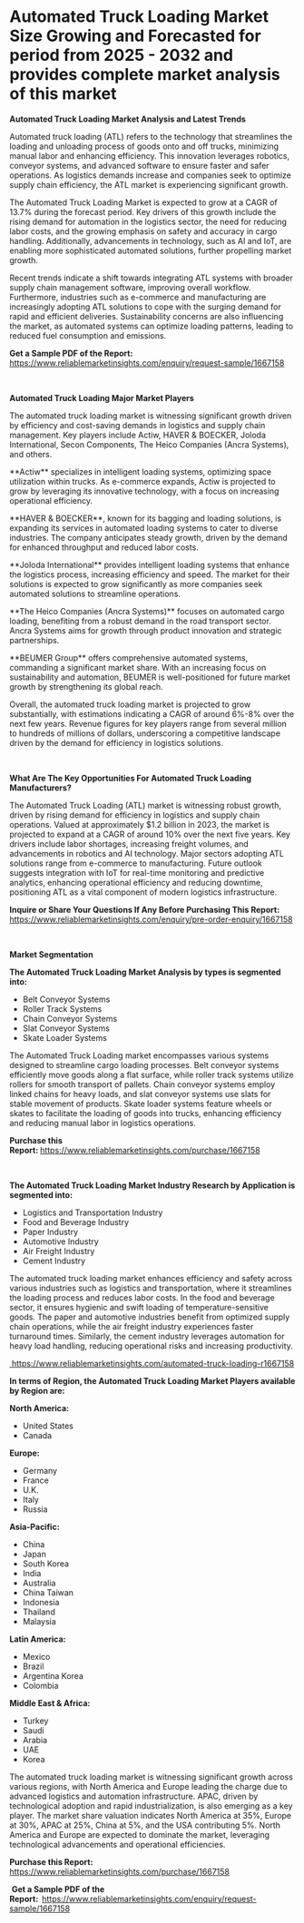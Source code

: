 <p><h1>Automated Truck Loading Market Size Growing and Forecasted for period from 2025 - 2032 and provides complete market analysis of this market</h1></p><p><strong>Automated Truck Loading Market Analysis and Latest Trends</strong></p>
<p><p>Automated truck loading (ATL) refers to the technology that streamlines the loading and unloading process of goods onto and off trucks, minimizing manual labor and enhancing efficiency. This innovation leverages robotics, conveyor systems, and advanced software to ensure faster and safer operations. As logistics demands increase and companies seek to optimize supply chain efficiency, the ATL market is experiencing significant growth.</p><p>The Automated Truck Loading Market is expected to grow at a CAGR of 13.7% during the forecast period. Key drivers of this growth include the rising demand for automation in the logistics sector, the need for reducing labor costs, and the growing emphasis on safety and accuracy in cargo handling. Additionally, advancements in technology, such as AI and IoT, are enabling more sophisticated automated solutions, further propelling market growth.</p><p>Recent trends indicate a shift towards integrating ATL systems with broader supply chain management software, improving overall workflow. Furthermore, industries such as e-commerce and manufacturing are increasingly adopting ATL solutions to cope with the surging demand for rapid and efficient deliveries. Sustainability concerns are also influencing the market, as automated systems can optimize loading patterns, leading to reduced fuel consumption and emissions.</p></p>
<p><strong>Get a Sample PDF of the Report:&nbsp;</strong> <a href="https://www.reliablemarketinsights.com/enquiry/request-sample/1667158?utm_campaign=3359&utm_medium=2&utm_source=Github&utm_content=ia&utm_term=17042025&utm_id=automated-truck-loading">https://www.reliablemarketinsights.com/enquiry/request-sample/1667158</a></p>
<p>&nbsp;</p>
<p><strong>Automated Truck Loading Major Market Players</strong></p>
<p><p>The automated truck loading market is witnessing significant growth driven by efficiency and cost-saving demands in logistics and supply chain management. Key players include Actiw, HAVER & BOECKER, Joloda International, Secon Components, The Heico Companies (Ancra Systems), and others.</p><p>**Actiw** specializes in intelligent loading systems, optimizing space utilization within trucks. As e-commerce expands, Actiw is projected to grow by leveraging its innovative technology, with a focus on increasing operational efficiency.</p><p>**HAVER & BOECKER**, known for its bagging and loading solutions, is expanding its services in automated loading systems to cater to diverse industries. The company anticipates steady growth, driven by the demand for enhanced throughput and reduced labor costs.</p><p>**Joloda International** provides intelligent loading systems that enhance the logistics process, increasing efficiency and speed. The market for their solutions is expected to grow significantly as more companies seek automated solutions to streamline operations.</p><p>**The Heico Companies (Ancra Systems)** focuses on automated cargo loading, benefiting from a robust demand in the road transport sector. Ancra Systems aims for growth through product innovation and strategic partnerships.</p><p>**BEUMER Group** offers comprehensive automated systems, commanding a significant market share. With an increasing focus on sustainability and automation, BEUMER is well-positioned for future market growth by strengthening its global reach.</p><p>Overall, the automated truck loading market is projected to grow substantially, with estimations indicating a CAGR of around 6%-8% over the next few years. Revenue figures for key players range from several million to hundreds of millions of dollars, underscoring a competitive landscape driven by the demand for efficiency in logistics solutions.</p></p>
<p>&nbsp;</p>
<p><strong>What Are The Key Opportunities For Automated Truck Loading Manufacturers?</strong></p>
<p><p>The Automated Truck Loading (ATL) market is witnessing robust growth, driven by rising demand for efficiency in logistics and supply chain operations. Valued at approximately $1.2 billion in 2023, the market is projected to expand at a CAGR of around 10% over the next five years. Key drivers include labor shortages, increasing freight volumes, and advancements in robotics and AI technology. Major sectors adopting ATL solutions range from e-commerce to manufacturing. Future outlook suggests integration with IoT for real-time monitoring and predictive analytics, enhancing operational efficiency and reducing downtime, positioning ATL as a vital component of modern logistics infrastructure.</p></p>
<p><strong>Inquire or Share Your Questions If Any Before Purchasing This Report:</strong> <a href="https://www.reliablemarketinsights.com/enquiry/pre-order-enquiry/1667158?utm_campaign=3359&utm_medium=2&utm_source=Github&utm_content=ia&utm_term=17042025&utm_id=automated-truck-loading">https://www.reliablemarketinsights.com/enquiry/pre-order-enquiry/1667158</a></p>
<p>&nbsp;</p>
<p><strong>Market Segmentation</strong></p>
<p><strong>The Automated Truck Loading Market Analysis by types is segmented into:</strong></p>
<p><ul><li>Belt Conveyor Systems</li><li>Roller Track Systems</li><li>Chain Conveyor Systems</li><li>Slat Conveyor Systems</li><li>Skate Loader Systems</li></ul></p>
<p><p>The Automated Truck Loading market encompasses various systems designed to streamline cargo loading processes. Belt conveyor systems efficiently move goods along a flat surface, while roller track systems utilize rollers for smooth transport of pallets. Chain conveyor systems employ linked chains for heavy loads, and slat conveyor systems use slats for stable movement of products. Skate loader systems feature wheels or skates to facilitate the loading of goods into trucks, enhancing efficiency and reducing manual labor in logistics operations.</p></p>
<p><strong>Purchase this Report:&nbsp;</strong><a href="https://www.reliablemarketinsights.com/purchase/1667158?utm_campaign=3359&utm_medium=2&utm_source=Github&utm_content=ia&utm_term=17042025&utm_id=automated-truck-loading">https://www.reliablemarketinsights.com/purchase/1667158</a></p>
<p>&nbsp;</p>
<p><strong>The Automated Truck Loading Market Industry Research by Application is segmented into:</strong></p>
<p><ul><li>Logistics and Transportation Industry</li><li>Food and Beverage Industry</li><li>Paper Industry</li><li>Automotive Industry</li><li>Air Freight Industry</li><li>Cement Industry</li></ul></p>
<p><p>The automated truck loading market enhances efficiency and safety across various industries such as logistics and transportation, where it streamlines the loading process and reduces labor costs. In the food and beverage sector, it ensures hygienic and swift loading of temperature-sensitive goods. The paper and automotive industries benefit from optimized supply chain operations, while the air freight industry experiences faster turnaround times. Similarly, the cement industry leverages automation for heavy load handling, reducing operational risks and increasing productivity.</p></p>
<p><a href="https://www.reliablemarketinsights.com/automated-truck-loading-r1667158?utm_campaign=3359&utm_medium=2&utm_source=Github&utm_content=ia&utm_term=17042025&utm_id=automated-truck-loading">&nbsp;https://www.reliablemarketinsights.com/automated-truck-loading-r1667158</a></p>
<p><strong>In terms of Region, the Automated Truck Loading Market Players available by Region are:</strong></p>
<p>
    <p> <strong> North America: </strong>
        <ul>
            <li>United States</li>
            <li>Canada</li>
        </ul>
        </p> 
    <p> <strong> Europe: </strong>
        <ul>
            <li>Germany</li>
            <li>France</li>
            <li>U.K.</li>
            <li>Italy</li>
            <li>Russia</li>
        </ul>
        </p> 
    <p> <strong> Asia-Pacific: </strong>
        <ul>
            <li>China</li>
            <li>Japan</li>
            <li>South Korea</li>
            <li>India</li>
            <li>Australia</li>
            <li>China Taiwan</li>
            <li>Indonesia</li>
            <li>Thailand</li>
            <li>Malaysia</li>
        </ul>
        </p> 
    <p> <strong> Latin America: </strong>
        <ul>
            <li>Mexico</li>
            <li>Brazil</li>
            <li>Argentina Korea</li>
            <li>Colombia</li>
        </ul>
        </p> 
    <p> <strong> Middle East & Africa: </strong>
        <ul>
            <li>Turkey</li>
            <li>Saudi</li>
            <li>Arabia</li>
            <li>UAE</li>
            <li>Korea</li>
        </ul>
    </p>
    </p>
<p><p>The automated truck loading market is witnessing significant growth across various regions, with North America and Europe leading the charge due to advanced logistics and automation infrastructure. APAC, driven by technological adoption and rapid industrialization, is also emerging as a key player. The market share valuation indicates North America at 35%, Europe at 30%, APAC at 25%, China at 5%, and the USA contributing 5%. North America and Europe are expected to dominate the market, leveraging technological advancements and operational efficiencies.</p></p>
<p><strong>Purchase this Report: </strong><a href="https://www.reliablemarketinsights.com/purchase/1667158?utm_campaign=3359&utm_medium=2&utm_source=Github&utm_content=ia&utm_term=17042025&utm_id=automated-truck-loading">https://www.reliablemarketinsights.com/purchase/1667158</a></p>
<p>&nbsp;<strong>Get a Sample PDF of the Report:&nbsp;&nbsp;</strong><a href="https://www.reliablemarketinsights.com/enquiry/request-sample/1667158?utm_campaign=3359&utm_medium=2&utm_source=Github&utm_content=ia&utm_term=17042025&utm_id=automated-truck-loading">https://www.reliablemarketinsights.com/enquiry/request-sample/1667158</a></p>
<p><strong></strong></p>
<p><p></p><p></p><p></p></p>